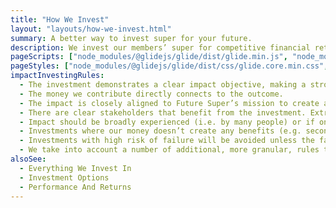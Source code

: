 ```yaml
---
title: "How We Invest"
layout: "layouts/how-we-invest.html"
summary: A better way to invest super for your future.
description: We invest our members’ super for competitive financial returns whilst helping to create the sort of world they want to retire in. We consider how each investment we make can contribute to a prosperous future free from climate change and inequality.
pageScripts: ["node_modules/@glidejs/glide/dist/glide.min.js", "node_modules/rellax/rellax.min.js", "scripts/home/parallax.js", "scripts/how-we-invest/impactInvestingRulesCarousel.js", "scripts/how-we-invest/screenScroller.js", "scripts/how-we-invest/screenHandler.js"]
pageStyles: ["node_modules/@glidejs/glide/dist/css/glide.core.min.css", "src/css/pages/dither-page-style.css", "src/css/pages/how-we-invest.css"]
impactInvestingRules:
  - The investment demonstrates a clear impact objective, making a strong case that their actions intentionally contribute to positive change in the world.
  - The money we contribute directly connects to the outcome.
  - The impact is closely aligned to Future Super’s mission to create a future free from climate change and inequality.
  - There are clear stakeholders that benefit from the investment. Extra consideration will be given to underserved stakeholders
  - Impact should be broadly experienced (i.e. by many people) or if only a small group of underserved stakeholders benefit, then the impact must be of particular significance.
  - Investments where our money doesn’t create any benefits (e.g. secondary markets like equities) cannot be considered ‘impact investments’.
  - Investments with high risk of failure will be avoided unless the failure doesn’t result in loss to members and contributes to better knowledge about effective solutions.
  - We take into account a number of additional, more granular, rules that cover topics such as an investment’s finances and its own investments in other companies.
alsoSee:
  - Everything We Invest In
  - Investment Options
  - Performance And Returns
---
```


